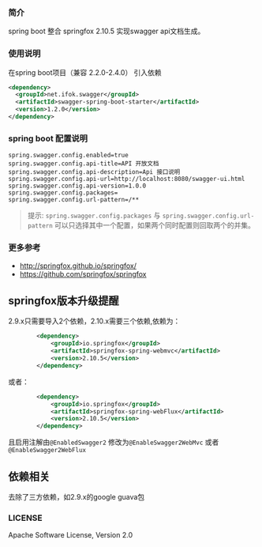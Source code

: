 ### 简介
spring boot 整合 springfox 2.10.5 实现swagger api文档生成。
### 使用说明
在spring boot项目（兼容 2.2.0-2.4.0）
引入依赖
```xml
<dependency>
  <groupId>net.ifok.swagger</groupId>
  <artifactId>swagger-spring-boot-starter</artifactId>
  <version>1.2.0</version>
</dependency>
```

### spring boot 配置说明
````properties
spring.swagger.config.enabled=true
spring.swagger.config.api-title=API 开放文档
spring.swagger.config.api-description=Api 接口说明
spring.swagger.config.api-url=http://localhost:8080/swagger-ui.html
spring.swagger.config.api-version=1.0.0
spring.swagger.config.packages=
spring.swagger.config.url-pattern=/**
````
> 提示: `spring.swagger.config.packages` 与 `spring.swagger.config.url-pattern` 可以只选择其中一个配置，如果两个同时配置则回取两个的并集。 

### 更多参考

- http://springfox.github.io/springfox/
- https://github.com/springfox/springfox

## springfox版本升级提醒
2.9.x只需要导入2个依赖，2.10.x需要三个依赖,依赖为：
```xml
        <dependency>
            <groupId>io.springfox</groupId>
            <artifactId>springfox-spring-webmvc</artifactId>
            <version>2.10.5</version>
        </dependency>
```
或者：
````xml
        <dependency>
            <groupId>io.springfox</groupId>
            <artifactId>springfox-spring-webFlux</artifactId>
            <version>2.10.5</version>
        </dependency>
````

且启用注解由`@EnabledSwagger2` 修改为`@EnableSwagger2WebMvc` 或者`@EnableSwagger2WebFlux`

## 依赖相关
去除了三方依赖，如2.9.x的google guava包
### LICENSE
Apache Software License, Version 2.0